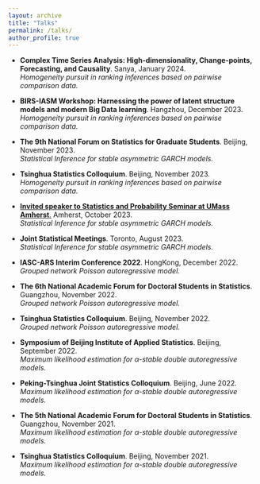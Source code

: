 ```yaml
---
layout: archive
title: "Talks"
permalink: /talks/
author_profile: true
---
```


- **Complex Time Series Analysis: High-dimensionality, Change-points, Forecasting, and Causality**. Sanya, January 2024. <br>
_Homogeneity pursuit in ranking inferences based on pairwise comparison data._

- **BIRS-IASM Workshop: Harnessing the power of latent structure models and modern Big Data learning**. Hangzhou, December 2023. <br>
_Homogeneity pursuit in ranking inferences based on pairwise comparison data._

- **The 9th National Forum on Statistics for Graduate Students**. Beijing, November 2023. <br>
_Statistical Inference for stable asymmetric GARCH models._

- **Tsinghua Statistics Colloquium**. Beijing, November 2023. <br>
_Homogeneity pursuit in ranking inferences based on pairwise comparison data._

- [**Invited speaker to Statistics and Probability Seminar at UMass Amherst**.](https://www.umass.edu/mathematics-statistics/calendar/statistics-and-probability-seminar/27631) Amherst, October 2023. <br>
 _Statistical Inference for stable asymmetric GARCH models._

- **Joint Statistical Meetings**. Toronto, August 2023. <br>
 _Statistical Inference for stable asymmetric GARCH models._

- **IASC-ARS Interim Conference 2022**. HongKong, December 2022. <br>
_Grouped network Poisson autoregressive model._

- **The 6th National Academic Forum for Doctoral Students in Statistics**. Guangzhou, November 2022. <br>
_Grouped network Poisson autoregressive model._

- **Tsinghua Statistics Colloquium**. Beijing, November 2022. <br>
_Grouped network Poisson autoregressive model._

- **Symposium of Beijing Institute of Applied Statistics**. Beijing, September 2022. <br>
_Maximum likelihood estimation for $\alpha$-stable double autoregressive models._

- **Peking-Tsinghua Joint Statistics Colloquium**. Beijing, June 2022. <br>
_Maximum likelihood estimation for $\alpha$-stable double autoregressive models._

- **The 5th National Academic Forum for Doctoral Students in Statistics**. Guangzhou, November 2021. <br>
_Maximum likelihood estimation for $\alpha$-stable double autoregressive models._

- **Tsinghua Statistics Colloquium**. Beijing, November 2021. <br>
_Maximum likelihood estimation for $\alpha$-stable double autoregressive models._
